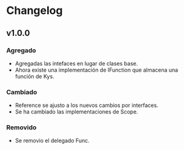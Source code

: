 ﻿# Changelog
## v1.0.0
### Agregado
- Agregadas las intefaces en lugar de clases base.
- Ahora existe una implementación de IFunction que almacena una función de Kys.
### Cambiado
- Reference se ajusto a los nuevos cambios por interfaces.
- Se ha cambiado las implementaciones de Scope.
### Removido 
- Se removio el delegado Func.